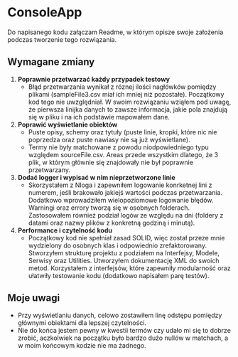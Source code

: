 # ConsoleApp
Do napisanego kodu załączam Readme, w którym opisze swoje założenia podczas tworzenie tego rozwiązania.

## Wymagane zmiany
1. **Poprawnie przetwarzać każdy przypadek testowy**
    - Błąd przetwarzania wynikał z róznej ilości nagłówków pomiędzy plikami (sampleFile3.csv miał ich mniej niż pozostałe). Początkowy kod tego nie uwzględniał. W swoim rozwiązaniu wziąłem pod uwagę, że pierwsza linijka danych to zawsze informacja, jakie pola znajdują się w pliku i na ich podstawie mapowałem dane. 
3. **Poprawić wyświetlanie obiektów**
    - Puste opisy, schemy oraz tytuły (puste linie, kropki, które nic nie poprzedza oraz puste nawiasy nie są już wyświetlane).
    - Termy nie były matchowane z powodu niodpowiedniego typu względem sourceFile.csv. Areas przede wszystkim dlatego, że 3 plik, w którym głównie się znajdowały nie był poprawnie przetwarzany. 
4. **Dodać logger i wypisać w nim nieprzetworzone linie**
    - Skorzystałem z Nloga i zapewniłem logowanie konrketnej lini z numerem, jeśli brakowało jakiejś wartości podczas przetwarzania. Dodatkowo wprowadziłem wielopoziomowe logowanie błędów. Warningi oraz errory tworzą się w osobnych folderach. Zastosowałem również podział logów ze względu na dni (foldery z datami oraz nazwy plików z konkretną godziną i minutą).   
5. **Performance i czytelność kodu**
    - Początkowy kod nie spełniał zasad SOLID, więc został przeze mnie wydzielony do osobnych klas i odpowiednio zrefaktorowany. Stworzyłem strukturę projektu z podziałem na Interfejsy, Modele, Serwisy oraz Utilities. Utworzyłem dokumentację XML do swoich metod. Korzystałem z interfejsów, które zapewniły modularność oraz ułatwiły testowanie kodu (dodatkowo napisałem parę testów).

## Moje uwagi
- Przy wyświetlaniu danych, celowo zostawiłem linę odstępu pomiędzy głównymi obiektami dla lepszej czytelności.
- Nie do końca jestem pewny w kwestii termów czy udało mi się to dobrze zrobić, aczkolwiek na początku było bardzo dużo nullów w matchach, a w moim końcowym kodzie nie ma żadnego.  
